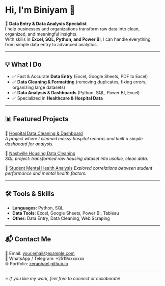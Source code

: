 # Hi, I'm Biniyam 👋

🚀 **Data Entry & Data Analysis Specialist**  
I help businesses and organizations transform raw data into clean, organized, and meaningful insights.  
With skills in **Excel, SQL, Python, and Power BI**, I can handle everything from simple data entry to advanced analytics.  

---

## 💡 What I Do
- ✅ Fast & Accurate **Data Entry** (Excel, Google Sheets, PDF to Excel)
- ✅ **Data Cleaning & Formatting** (removing duplicates, fixing errors, organizing large datasets)
- ✅ **Data Analysis & Dashboards** (Python, SQL, Power BI, Excel)
- ✅ Specialized in **Healthcare & Hospital Data**

---

## 📊 Featured Projects
🔹 [Hospital Data Cleaning & Dashboard](https://github.com/Zeraphael/hospital-data-dashboard)  
*A project where I cleaned messy hospital records and built a simple dashboard for analysis.*  

🔹 [Nashville Housing Data Cleaning](https://github.com/Zeraphael/nashville-housing-cleaning)  
*SQL project: transformed raw housing dataset into usable, clean data.*  

🔹 [Student Mental Health Analysis]([https://github.com/Zeraphael/student-mental-health](https://github.com/Zeraphael/Students_Mental_Health_Analysis))  
*Explored correlations between student performance and mental health factors.*  

---

## 🛠️ Tools & Skills
- **Languages:** Python, SQL  
- **Data Tools:** Excel, Google Sheets, Power BI, Tableau  
- **Other:** Data Entry, Data Cleaning, Web Scraping  

---

## 📬 Contact Me
📩 Email: your.email@example.com  
💬 WhatsApp / Telegram: +2519xxxxxxx  
🌐 Portfolio: [zeraphael.github.io](https://zeraphael.github.io)  

---
⭐️ *If you like my work, feel free to connect or collaborate!*
